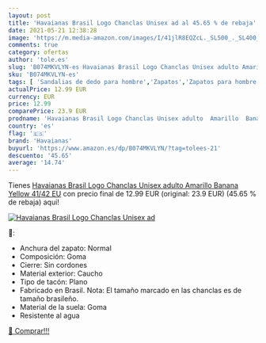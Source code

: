 ```yaml
---
layout: post
title: 'Havaianas Brasil Logo Chanclas Unisex ad al 45.65 % de rebaja'
date: 2021-05-21 12:38:28
image: 'https://m.media-amazon.com/images/I/41jlR8EQZcL._SL500_._SL400_.jpg'
comments: true
category: ofertas
author: 'tole.es'
slug: 'B074MKVLYN-es Havaianas Brasil Logo Chanclas Unisex adulto Amarillo...'
sku: 'B074MKVLYN-es'
tags: [ 'Sandalias de dedo para hombre','Zapatos','Zapatos para hombre','Zapatos y complementos','chanclas','havaianas', ]
actualPrice: 12.99 EUR
currency: EUR
price: 12.99
comparePrice: 23.9 EUR
prodname: 'Havaianas Brasil Logo Chanclas Unisex adulto  Amarillo  Banana Yellow   41/42 EU'
country: 'es'
flag: '🇪🇸'
brand: 'Havaianas'
buyurl: 'https://www.amazon.es/dp/B074MKVLYN/?tag=tolees-21'
descuento: '45.65'
average: '14.74'
---
```


Tienes [Havaianas Brasil Logo Chanclas Unisex adulto  Amarillo  Banana Yellow   41/42 EU](https://www.amazon.es/dp/B074MKVLYN/?tag=tolees-21) con precio final de  12.99 EUR (original: 23.9 EUR) (45.65 %  de rebaja) aqui!

[![Havaianas Brasil Logo Chanclas Unisex ad](https://m.media-amazon.com/images/I/41jlR8EQZcL._SL500_._SL400_.jpg)](https://www.amazon.es/dp/B074MKVLYN/?tag=tolees-21)

🔎:

- Anchura del zapato: Normal
- Composición: Goma
- Cierre: Sin cordones
- Material exterior: Caucho
- Tipo de tacón: Plano
- Fabricado en Brasil. Nota: El tamaño marcado en las chanclas es de tamaño brasileño.
- Material de la suela: Goma
- Resistente al agua

[🛒 Comprar!!!](https://www.amazon.es/dp/B074MKVLYN/?tag=tolees-21)
